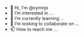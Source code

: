 - 👋 Hi, I’m @xymnjs
- 👀 I’m interested in ...
- 🌱 I’m currently learning ...
- 💞️ I’m looking to collaborate on ...
- 📫 How to reach me ...

<!---
xymnjs/xymnjs is a ✨ special ✨ repository because its `README.md` (this file) appears on your GitHub profile.
You can click the Preview link to take a look at your changes.
--->

